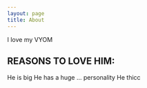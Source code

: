 ```yaml
---
layout: page
title: About
---
```


I love my VYOM
## REASONS TO LOVE HIM:
He is big
He has a huge ... personality
He thicc
